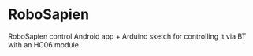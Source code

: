 # RoboSapien
RoboSapien control Android app + Arduino sketch for controlling it via BT with an HC06 module
